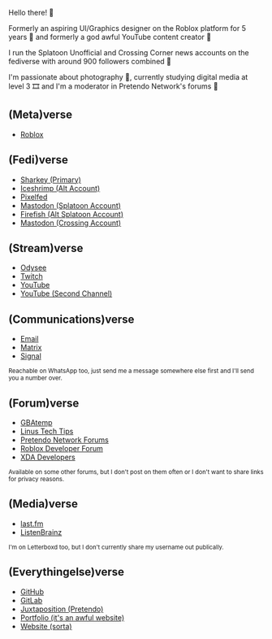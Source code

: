 Hello there! 👋

Formerly an aspiring UI/Graphics designer on the Roblox platform for 5 years 🎨 and formerly a god awful YouTube content creator 🎥

I run the Splatoon Unofficial and Crossing Corner news accounts on the fediverse with around 900 followers combined 📰

I'm passionate about photography 📸, currently studying digital media at level 3 🎞️ and I'm a moderator in Pretendo Network's forums 🔨

## (Meta)verse
- [Roblox](https://www.roblox.com/users/profile?username=GamersInternational)

## (Fedi)verse
- [Sharkey (Primary)](https://lethallava.land/@experiencer)
- [Iceshrimp (Alt Account)](https://wolfdo.gg/@exp)
- [Pixelfed](https://pixelfed.social/@experiencer)
- [Mastodon (Splatoon Account)](https://wetdry.world/@splatoon)
- [Firefish (Alt Splatoon Account)](https://splatsville.social/@splatoon)
- [Mastodon (Crossing Account)](https://wetdry.world/@crossing)

## (Stream)verse
- [Odysee](https://odysee.com/@ExperiencersInternational:3)
- [Twitch](https://twitch.tv/experiencersinternational)
- [YouTube](https://www.youtube.com/@ExperiencersInternational)
- [YouTube (Second Channel)](https://www.youtube.com/@ExperiencersInternationalExtra)

## (Communications)verse

- [Email](mailto:gamersinternationalhelp+ghbio@gmail.com)
- [Matrix](https://matrix.to/#/@experiencersinternational:matrix.org)
- [Signal](https://signal.me/#eu/n5OeSH59G5mMK6Ol58X8mBBUDeX_EC4AFkngOGAX6uBayO9ZemlDWpqgJhqA5rK-)

<small>Reachable on WhatsApp too, just send me a message somewhere else first and I'll send you a number over.</small>

## (Forum)verse
- [GBAtemp](https://gbatemp.net/members/experiencersinternational.596272/)
- [Linus Tech Tips](https://linustechtips.com/profile/833684-experiencersinternational/)
- [Pretendo Network Forums](https://forum.pretendo.network/u/gamersinternatio)
- [Roblox Developer Forum](https://devforum.roblox.com/u/GamersInternational/summary)
- [XDA Developers](https://forum.xda-developers.com/m/experiencersinternational.12330289/)

<small>Available on some other forums, but I don't post on them often or I don't want to share links for privacy reasons.</small>

## (Media)verse
- [last.fm](https://www.last.fm/user/floppydiskmasta)
- [ListenBrainz](https://listenbrainz.org/user/floppydiskmasta/)

<small>I'm on Letterboxd too, but I don't currently share my username out publically.</small>

## (Everythingelse)verse
- [GitHub](https://github.com/ExperiencersInternational)
- [GitLab](https://gitlab.com/ExperiencersInternational)
- [Juxtaposition (Pretendo)](https://juxt.pretendo.network/users/1710944699)
- [Portfolio (it's an awful website)](https://experiencersinternational.github.io/website)
- [Website (sorta)](https://experiencersinternational.github.io)
